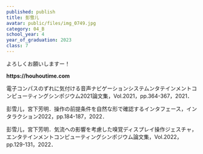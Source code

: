 ```yaml
---
published: publish
title: 彭雪儿
avatar: public/files/img_0749.jpg
category: 04_B
school_year: 4
year_of_graduation: 2023
class: 7
---
```

よろしくお願いしますー！

**h﻿ttps://houhoutime.com**



電子コンパスのずれに気付ける音声ナビゲーションシステムンタテインメントコンピューティングシンポジウム2021論文集，Vol.2021，pp.364-367，2021．

彭雪儿，宮下芳明．操作の前提条件を自然な形で確認するインタフェース，インタラクション2022，pp.184-187，2022．

彭雪儿，宮下芳明．気流への影響を考慮した嗅覚ディスプレイ操作ジェスチャ，エンタテインメントコンピューティングシンポジウム論文集，Vol.2022，pp.129-131，2022．